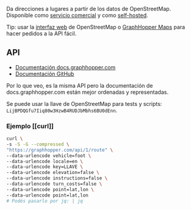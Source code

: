 Da direcciones a lugares a partir de los datos de OpenStreetMap. Disponible como [servicio comercial](https://graphhopper.com) y como [self-hosted](https://github.com/graphhopper/graphhopper).

Tip: usar la [interfaz web](https://openstreetmap.org) de OpenStreetMap o [GraphHopper Maps](https://graphhopper.com/maps/) para hacer pedidos a la API fácil.

## API

-   [Documentación docs.graphhopper.com](https://docs.graphhopper.com)
-   [Documentación GitHub](https://github.com/graphhopper/graphhopper/blob/3.x/docs/web/api-doc.md)

Por lo que veo, es la misma API pero la documentación de docs.graphhopper.com están mejor ordenadas y representadas.

Se puede usar la llave de OpenStreetMap para tests y scripts: `LijBPDQGfu7Iiq80w3HzwB4RUDJbMbhs6BU0dEnn`.

### Ejemplo [[curl]]

```sh
curl \
-s -S -G --compressed \
"https://graphhopper.com/api/1/route" \
--data-urlencode vehicle=foot \
--data-urlencode locale=en \
--data-urlencode key=LLAVE \
--data-urlencode elevation=false \
--data-urlencode instructions=false \
--data-urlencode turn_costs=false \
--data-urlencode point=lat,lon \
--data-urlencode point=lat,lon
# Podés pasarlo por jq: | jq
```
